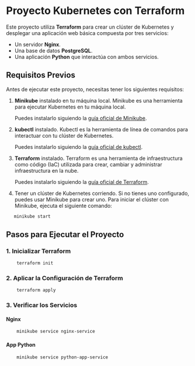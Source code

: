 # Proyecto Kubernetes con Terraform

Este proyecto utiliza **Terraform** para crear un clúster de Kubernetes y desplegar una aplicación web básica compuesta por tres servicios:

- Un servidor **Nginx**.
- Una base de datos **PostgreSQL**.
- Una aplicación **Python** que interactúa con ambos servicios.

## Requisitos Previos

Antes de ejecutar este proyecto, necesitas tener los siguientes requisitos:

1. **Minikube** instalado en tu máquina local. Minikube es una herramienta para ejecutar Kubernetes en tu máquina local.
   
   Puedes instalarlo siguiendo la [guía oficial de Minikube](https://minikube.sigs.k8s.io/docs/).

2. **kubectl** instalado. Kubectl es la herramienta de línea de comandos para interactuar con tu clúster de Kubernetes.

   Puedes instalarlo siguiendo la [guía oficial de kubectl](https://kubernetes.io/docs/tasks/tools/install-kubectl/).

3. **Terraform** instalado. Terraform es una herramienta de infraestructura como código (IaC) utilizada para crear, cambiar y administrar infraestructura en la nube.

   Puedes instalarlo siguiendo la [guía oficial de Terraform](https://www.terraform.io/docs/cli/install).

4. Tener un clúster de Kubernetes corriendo. Si no tienes uno configurado, puedes usar Minikube para crear uno. Para iniciar el clúster con Minikube, ejecuta el siguiente comando:

```bash
   minikube start
```

   ## Pasos para Ejecutar el Proyecto
   ### 1. Inicializar Terraform

```bash
    terraform init
```

 ### 2. Aplicar la Configuración de Terraform

```bash
    terraform apply
```

 ### 3. Verificar los Servicios
 #### Nginx

```bash
    minikube service nginx-service
```

 #### App Python

```bash
    minikube service python-app-service
```
